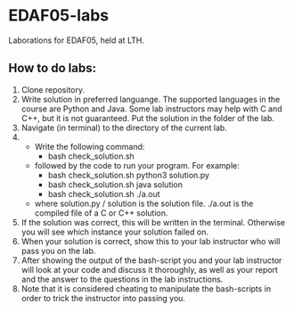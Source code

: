 # EDAF05-labs
Laborations for EDAF05, held at LTH. 

## How to do labs:
1. Clone repository.
2. Write solution in preferred languange. The supported languages in the course are Python and Java. Some lab instructors may help with C and C++, but it is not guaranteed. Put the solution in the folder of the lab.
3. Navigate (in terminal) to the directory of the current lab. 
4. 
    - Write the following command: 
        - bash check_solution.sh 
    - followed by the code to run your program. For example:
        - bash check_solution.sh python3 solution.py
        - bash check_solution.sh java solution
        - bash check_solution.sh ./a.out
    - where solution.py / solution is the solution file. ./a.out is the compiled file of a C or C++ solution.
5. If the solution was correct, this will be written in the terminal. Otherwise you will see which instance your solution failed on.
6. When your solution is correct, show this to your lab instructor who will pass you on the lab.
7. After showing the output of the bash-script you and your lab instructor will look at your code and discuss it thoroughly, as well as your report and the answer to the questions in the lab instructions.
8. Note that it is considered cheating to manipulate the bash-scripts in order to trick the instructor into passing you.
